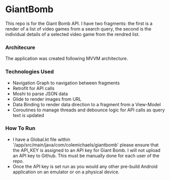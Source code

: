 # GiantBomb
This repo is for the Giant Bomb API. I have two fragments: the first is a render of a list of video games from a search query, the second is the individual details of a selected video game from the rendred list.

### Architecure
The application was created following MVVM architecture.

### Technologies Used
- Navigation Graph to navigation between fragments
- Retrofit for API calls
- Moshi to parse JSON data
- Glide to render images from URL
- Data Binding to render data direction to a fragment from a View-Model
- Coroutines to manage threads and debounce logic for API calls as query text is updated

### How To Run
- I have a Global.kt file within '/app/src/main/java/com/colemichaels/giantbomb' please ensure that the API_KEY is assigned to an API key for Giant Bomb. I will not upload an API key to Github. This must be manually done for each user of the repo.
- Once the API key is set run as you would any other pre-build Android application on an emulator or on a physical device.
